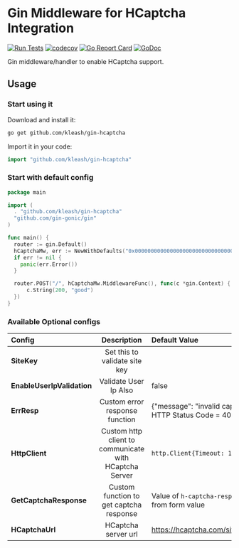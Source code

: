 # Gin Middleware for HCaptcha Integration

[![Run Tests](https://github.com/kleash/gin-hcaptcha/actions/workflows/go.yml/badge.svg)](https://github.com/kleash/gin-hcaptcha/actions/workflows/go.yml)
[![codecov](https://codecov.io/gh/kleash/gin-hcaptcha/branch/main/graph/badge.svg)](https://codecov.io/gh/kleash/gin-hcaptcha)
[![Go Report Card](https://goreportcard.com/badge/github.com/kleash/gin-hcaptcha)](https://goreportcard.com/report/github.com/kleash/gin-hcaptcha)
[![GoDoc](https://godoc.org/github.com/kleash/gin-hcaptcha?status.svg)](https://godoc.org/github.com/kleash/gin-hcaptcha)

Gin middleware/handler to enable HCaptcha support.

## Usage

### Start using it

Download and install it:

```sh
go get github.com/kleash/gin-hcaptcha
```

Import it in your code:

```go
import "github.com/kleash/gin-hcaptcha"
```

### Start with default config

```go
package main

import (
  . "github.com/kleash/gin-hcaptcha"
  "github.com/gin-gonic/gin"
)

func main() {
  router := gin.Default()
  hCaptchaMw, err := NewWithDefaults("0x0000000000000000000000000000000000000000")
  if err != nil {
	panic(err.Error())
  }

  router.POST("/", hCaptchaMw.MiddlewareFunc(), func(c *gin.Context) {
	  c.String(200, "good")
  })
}
```

### Available Optional configs
| **Config**                 |                    **Description**                     | **Default Value**                                          |
|:---------------------------|:------------------------------------------------------:|:-----------------------------------------------------------|
| **SiteKey**                |             Set this to validate site key              |                                                            |
| **EnableUserIpValidation** |                 Validate User Ip Also                  | false                                                      |
| **ErrResp**                |             Custom error response function             | {"message": "invalid captcha} </br> HTTP Status Code = 403 |
| **HttpClient**             | Custom http client to communicate with HCaptcha Server | `http.Client{Timeout: 10s}`                                |
| **GetCaptchaResponse**     |        Custom function to get captcha response         | Value of `h-captcha-response` from form value              |
| **HCaptchaUrl**            |                  HCaptcha server url                   | https://hcaptcha.com/siteverify                            |

